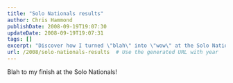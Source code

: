 ```yaml
---
title: "Solo Nationals results"
author: Chris Hammond
publishDate: 2008-09-19T19:07:30
updateDate: 2008-09-19T19:07:31
tags: []
excerpt: "Discover how I turned \"blah\" into \"wow\" at the Solo Nationals in this inspiring post. Find out how I pushed myself to the finish line!"
url: /2008/solo-nationals-results  # Use the generated URL with year
---
```

<p>Blah to my finish at the Solo Nationals!</p>

